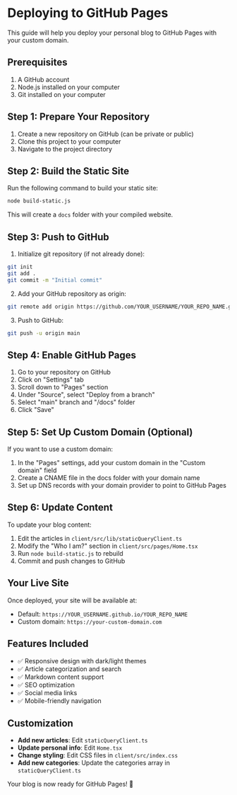 # Deploying to GitHub Pages

This guide will help you deploy your personal blog to GitHub Pages with your custom domain.

## Prerequisites

1. A GitHub account
2. Node.js installed on your computer
3. Git installed on your computer

## Step 1: Prepare Your Repository

1. Create a new repository on GitHub (can be private or public)
2. Clone this project to your computer
3. Navigate to the project directory

## Step 2: Build the Static Site

Run the following command to build your static site:

```bash
node build-static.js
```

This will create a `docs` folder with your compiled website.

## Step 3: Push to GitHub

1. Initialize git repository (if not already done):
```bash
git init
git add .
git commit -m "Initial commit"
```

2. Add your GitHub repository as origin:
```bash
git remote add origin https://github.com/YOUR_USERNAME/YOUR_REPO_NAME.git
```

3. Push to GitHub:
```bash
git push -u origin main
```

## Step 4: Enable GitHub Pages

1. Go to your repository on GitHub
2. Click on "Settings" tab
3. Scroll down to "Pages" section
4. Under "Source", select "Deploy from a branch"
5. Select "main" branch and "/docs" folder
6. Click "Save"

## Step 5: Set Up Custom Domain (Optional)

If you want to use a custom domain:

1. In the "Pages" settings, add your custom domain in the "Custom domain" field
2. Create a CNAME file in the docs folder with your domain name
3. Set up DNS records with your domain provider to point to GitHub Pages

## Step 6: Update Content

To update your blog content:

1. Edit the articles in `client/src/lib/staticQueryClient.ts`
2. Modify the "Who I am?" section in `client/src/pages/Home.tsx`
3. Run `node build-static.js` to rebuild
4. Commit and push changes to GitHub

## Your Live Site

Once deployed, your site will be available at:
- Default: `https://YOUR_USERNAME.github.io/YOUR_REPO_NAME`
- Custom domain: `https://your-custom-domain.com`

## Features Included

- ✅ Responsive design with dark/light themes
- ✅ Article categorization and search
- ✅ Markdown content support
- ✅ SEO optimization
- ✅ Social media links
- ✅ Mobile-friendly navigation

## Customization

- **Add new articles**: Edit `staticQueryClient.ts`
- **Update personal info**: Edit `Home.tsx`
- **Change styling**: Edit CSS files in `client/src/index.css`
- **Add new categories**: Update the categories array in `staticQueryClient.ts`

Your blog is now ready for GitHub Pages! 🎉